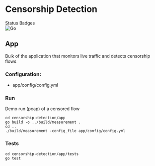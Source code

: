 # Censorship Detection

Status Badges  
![Go](https://github.com/Kkevsterrr/censorship-detection/workflows/Go/badge.svg)

## App

Bulk of the application that monitors live traffic and detects censorship flows

### Configuration:
- app/config/config.yml

### Run

Demo run (pcap) of a censored flow

```shell script
cd censorship-detection/app
go build -o ../build/measurement .
cd ..
./build/measurement -config_file app/config/config.yml
```

### Tests

```shell script
cd censorship-detection/app/tests
go test
```

